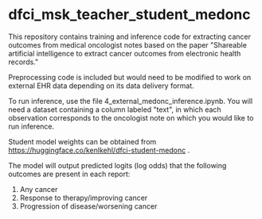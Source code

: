 # dfci_msk_teacher_student_medonc

This repository contains training and inference code for extracting cancer outcomes from medical oncologist notes based on the paper "Shareable artificial intelligence to extract cancer outcomes from electronic health records."

Preprocessing code is included but would need to be modified to work on external EHR data depending on its data delivery format.

To run inference, use the file 4_external_medonc_inference.ipynb. You will need a dataset containing a column labeled "text", in which each observation corresponds to the oncologist note on which you would like to run inference.

Student model weights can be obtained from https://huggingface.co/kenlkehl/dfci-student-medonc .

The model will output predicted logits (log odds) that the following outcomes are present in each report:
1) Any cancer
2) Response to therapy/improving cancer
3) Progression of disease/worsening cancer
